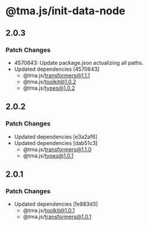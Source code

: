 # @tma.js/init-data-node

## 2.0.3

### Patch Changes

- 4570643: Update package.json actualizing all paths.
- Updated dependencies [4570643]
  - @tma.js/transformers@1.1.1
  - @tma.js/toolkit@1.0.2
  - @tma.js/types@1.0.2

## 2.0.2

### Patch Changes

- Updated dependencies [e3a2af6]
- Updated dependencies [dab51c3]
  - @tma.js/transformers@1.1.0
  - @tma.js/types@1.0.1

## 2.0.1

### Patch Changes

- Updated dependencies [fe883d3]
  - @tma.js/toolkit@1.0.1
  - @tma.js/transformers@1.0.1
